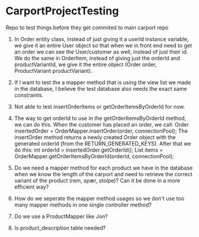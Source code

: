 # CarportProjectTesting
Repo to test things before they get commited to main carport repo
1. In Order entity class, instead of just giving it a userId instance variable, we give it an entire User object so that when we in front end need to get an order we can see the User/customer as well, instead of just their id. We do the same in OrderItem, instead of giving just the orderId and productVariantId, we give it the entire object (Order order, ProductVariant productVariant).

2. If I want to test the a mapper method that is using the view list we made in the database, I believe the test database also needs the exact same constraints.

3. Not able to test insertOrderItems or getOrderItemsByOrderId for now.

4. The way to get orderId to use in the getOrderItemsByOrderId method, we can do this. When the customer has placed an order, we call:
	Order insertedOrder = OrderMapper.insertOrder(order, connectionPool);
The insertOrder method returns a newly created Order object with the generated orderId (from the RETURN_GENERATED_KEYS).
After that we do this:
	int orderId = insertedOrder.getOrderId();
	List<OrderItem> items = OrderMapper.getOrderItemsByOrderId(orderId, connectionPool);

5. Do we need a mapper method for each product we have in the database when we know the length of the carport and need to retrieve the correct variant of the product (rem, spær, stolpe)? Can it be done in a more efficient way?

6. How do we seperate the mapper method usages so we don't use too many mapper methods in one single controller method?

7. Do we use a ProductMapper like Jon? 

8. Is product_description table needed?
